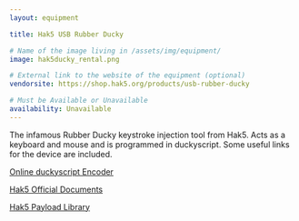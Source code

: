 ```yaml
---
layout: equipment

title: Hak5 USB Rubber Ducky

# Name of the image living in /assets/img/equipment/
image: hak5ducky_rental.png

# External link to the website of the equipment (optional)
vendorsite: https://shop.hak5.org/products/usb-rubber-ducky

# Must be Available or Unavailable
availability: Unavailable
---
```


The infamous Rubber Ducky keystroke injection tool from Hak5. Acts as a keyboard and mouse and is programmed in duckyscript. Some useful links for the device are included.

[Online duckyscript Encoder](https://shop.hak5.org/pages/ducky-encoder)

[Hak5 Official Documents](https://docs.hak5.org/usb-rubber-ducky-1/)

[Hak5 Payload Library](https://github.com/hak5/usbrubberducky-payloads/tree/master/payloads/library)
